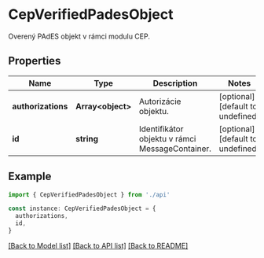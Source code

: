# CepVerifiedPadesObject

Overený PAdES objekt v rámci modulu CEP.

## Properties

| Name               | Type                    | Description                                     | Notes                             |
| ------------------ | ----------------------- | ----------------------------------------------- | --------------------------------- |
| **authorizations** | **Array&lt;object&gt;** | Autorizácie objektu.                            | [optional] [default to undefined] |
| **id**             | **string**              | Identifikátor objektu v rámci MessageContainer. | [optional] [default to undefined] |

## Example

```typescript
import { CepVerifiedPadesObject } from './api'

const instance: CepVerifiedPadesObject = {
  authorizations,
  id,
}
```

[[Back to Model list]](../README.md#documentation-for-models) [[Back to API list]](../README.md#documentation-for-api-endpoints) [[Back to README]](../README.md)

